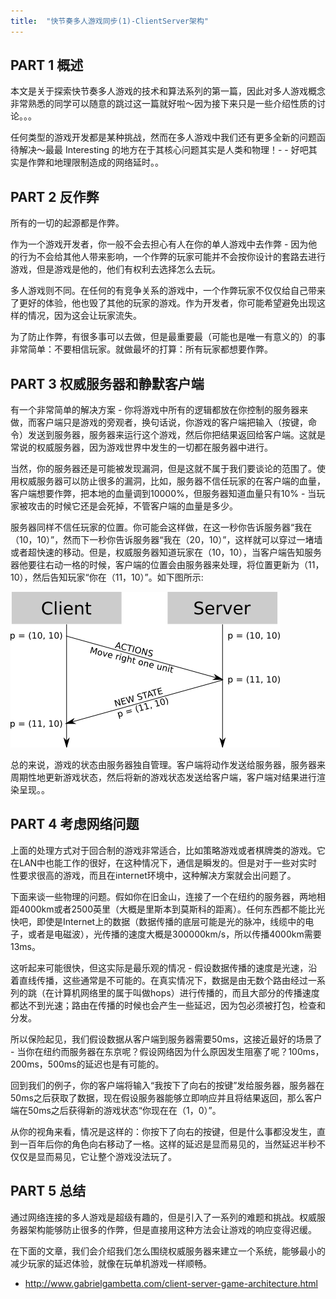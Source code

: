 ```yaml
---
title:  "快节奏多人游戏同步(1)-ClientServer架构"
---
```


## PART 1 概述

本文是关于探索快节奏多人游戏的技术和算法系列的第一篇，因此对多人游戏概念非常熟悉的同学可以随意的跳过这一篇就好啦～因为接下来只是一些介绍性质的讨论。。。

任何类型的游戏开发都是某种挑战，然而在多人游戏中我们还有更多全新的问题函待解决～最最 Interesting 的地方在于其核心问题其实是人类和物理！- - 好吧其实是作弊和地理限制造成的网络延时。。

## PART 2 反作弊

所有的一切的起源都是作弊。

作为一个游戏开发者，你一般不会去担心有人在你的单人游戏中去作弊 - 因为他的行为不会给其他人带来影响，一个作弊的玩家可能并不会按你设计的套路去进行游戏，但是游戏是他的，他们有权利去选择怎么去玩。

多人游戏则不同。在任何的有竞争关系的游戏中，一个作弊玩家不仅仅给自己带来了更好的体验，他也毁了其他的玩家的游戏。作为开发者，你可能希望避免出现这样的情况，因为这会让玩家流失。

为了防止作弊，有很多事可以去做，但是最重要最（可能也是唯一有意义的）的事非常简单：不要相信玩家。就做最坏的打算：所有玩家都想要作弊。

## PART 3 权威服务器和静默客户端

有一个非常简单的解决方案 - 你将游戏中所有的逻辑都放在你控制的服务器来做，而客户端只是游戏的旁观者，换句话说，你游戏的客户端把输入（按键，命令）发送到服务器，服务器来运行这个游戏，然后你把结果返回给客户端。这就是常说的权威服务器，因为游戏世界中发生的一切都在服务器中进行。

当然，你的服务器还是可能被发现漏洞，但是这就不属于我们要谈论的范围了。使用权威服务器可以防止很多的漏洞，比如，服务器不信任玩家的在客户端的血量，客户端想要作弊，把本地的血量调到10000%，但服务器知道血量只有10% - 当玩家被攻击的时候它还是会死掉，不管客户端的血量是多少。

服务器同样不信任玩家的位置。你可能会这样做，在这一秒你告诉服务器“我在（10，10）”，然而下一秒你告诉服务器“我在（20，10）”，这样就可以穿过一堵墙或者超快速的移动。但是，权威服务器知道玩家在（10，10），当客户端告知服务器他要往右动一格的时候，客户端的位置会由服务器来处理，将位置更新为（11，10），然后告知玩家“你在（11，10）”。如下图所示:

![A simple client-server interaction.](../../public/images/2020-02-02-client-server-game-architecture/fpm1-01.png)

总的来说，游戏的状态由服务器独自管理。客户端将动作发送给服务器，服务器来周期性地更新游戏状态，然后将新的游戏状态发送给客户端，客户端对结果进行渲染呈现。。

## PART 4 考虑网络问题

上面的处理方式对于回合制的游戏非常适合，比如策略游戏或者棋牌类的游戏。它在LAN中也能工作的很好，在这种情况下，通信是瞬发的。但是对于一些对实时性要求很高的游戏，而且在internet环境中，这种解决方案就会出问题了。

下面来谈一些物理的问题。假如你在旧金山，连接了一个在纽约的服务器，两地相距4000km或者2500英里（大概是里斯本到莫斯科的距离）。任何东西都不能比光快吧，即使是Internet上的数据（数据传播的底层可能是光的脉冲，线缆中的电子，或者是电磁波），光传播的速度大概是300000km/s，所以传播4000km需要13ms。

这听起来可能很快，但这实际是最乐观的情况 - 假设数据传播的速度是光速，沿着直线传播，这些通常是不可能的。在真实情况下，数据是由无数个路由经过一系列的跳（在计算机网络里的属于叫做hops）进行传播的，而且大部分的传播速度都达不到光速；路由在传播的时候也会产生一些延迟，因为包必须被打包，检查和分发。

所以保险起见，我们假设数据从客户端到服务器需要50ms，这接近最好的场景了 - 当你在纽约而服务器在东京呢？假设网络因为什么原因发生阻塞了呢？100ms，200ms，500ms的延迟也是有可能的。

回到我们的例子，你的客户端将输入“我按下了向右的按键”发给服务器，服务器在50ms之后获取了数据，现在假设服务器能够立即响应并且将结果返回，那么客户端在50ms之后获得新的游戏状态“你现在在（1，0）”。

从你的视角来看，情况是这样的：你按下了向右的按键，但是什么事都没发生，直到一百年后你的角色向右移动了一格。这样的延迟是显而易见的，当然延迟半秒不仅仅是显而易见，它让整个游戏没法玩了。

## PART 5 总结

通过网络连接的多人游戏是超级有趣的，但是引入了一系列的难题和挑战。权威服务器架构能够防止很多的作弊，但是直接用这种方法会让游戏的响应变得迟缓。

在下面的文章，我们会介绍我们怎么围绕权威服务器来建立一个系统，能够最小的减少玩家的延迟体验，就像在玩单机游戏一样顺畅。

- <http://www.gabrielgambetta.com/client-server-game-architecture.html>
